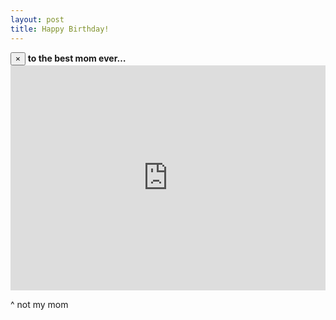 ```yaml
---
layout: post
title: Happy Birthday!
---
```


<div class="alert alert-success">
	<button type="button" class="close" data-dismiss="alert">&times;</button>
	<strong>to the best mom ever&hellip;</strong>
</div>

<iframe width="640" height="360" src="http://www.youtube.com/embed/lOWFYLXBYZk?feature=player_detailpage" frameborder="0" allowfullscreen style="max-width: 100%;"></iframe>

<p><span class="label label-info">^ not my mom</span></p>